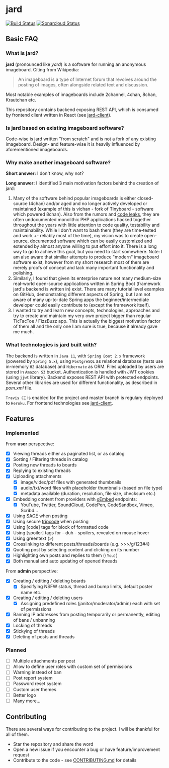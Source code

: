 # jard
[![Build Status](https://travis-ci.org/njuro/jard.svg?branch=master)](https://travis-ci.org/njuro/jard)
[![Sonarcloud Status](https://sonarcloud.io/api/project_badges/measure?project=njuro_jard&metric=alert_status)](https://sonarcloud.io/dashboard?id=njuro_jard)
## Basic FAQ
### What is jard?
**jard** (pronounced like *yard*)  is a software for running an anonymous imageboard. Citing from Wikipedia:
> An imageboard is a type of Internet forum that revolves around the posting 
> of images, often alongside related text and discussion. 

Most notable examples of imageboards include 2channel, 4chan, 8chan, Krautchan etc.

This repository contains backend exposing REST API, which is consumed by frontend client written in React (see [jard-client](https://github.com/njuro/jard-client)).

### Is jard based on existing imageboard software?
Code-wise is jard written "from scratch" and is not a fork of any existing imageboard. Design- and feature-wise it is heavily influenced by aforementioned imageboards.

### Why make another imageboard software?
**Short answer:** I don't know, why not?

**Long answer:** I identified 3 main motivation factors behind the creation of jard:

 1. Many of the software behind popular imageboards is either closed-source (4chan) and/or aged and no longer actively developed or maintained (example of this is vichan - fork of Tinyboard - software which powered 8chan). Also from the rumors and [code leaks](https://gist.github.com/dvliman/11264471), they are often undocumented monolithic PHP applications hacked together throughout the years with little attention to code quality, testability and maintainability. While I don't want to bash them (they are time-tested and work +- reliably most of the time), my vision was to create open-source, documented software which can be easily customized and extended by almost anyone willing to put effort into it. There is a long way to go to achieve this goal, but you need to start somewhere. Note: I am also aware that similiar attempts to produce "modern" imageboard software exist, however from my short research most of them are merely proofs of concept and lack many important functionality and polishing.
 2. Similarly, I found that given its enterprise nature not many medium-size real-world open-source applications written in Spring Boot (framework jard's backend is written in) exist. There are many tutorial level examples on GitHub, demonstrating different aspects of Spring, but I am not aware of many up-to-date Spring apps the beginner/intermediate developer could easily contribute to (except the framework itself).
 3. I wanted to try and learn new concepts, technologies, approaches and try to create and maintain my very own project bigger than regular TicTacToe / FizzBuzz app. This is actually the biggest motivation factor of them all and the only one I am sure is true, because it already gave me much.

### What technologies is jard built with?
The backend is written in `Java 11`, with `Spring Boot 2.x` framework (powered by `Spring 5.x`), using `PostgreSQL` as relational database (tests use in-memory `H2` database) and `Hibernate` as ORM. Files uploaded by users are stored in `Amazon S3` bucket.  Authentication is handled with JWT cookies (using `jjwt` library). Backend exposes REST API with protected endpoints. Several other libraries are used for different functionality, as described in *pom.xml* file.

`Travis CI` is enabled for the project and master branch is regulary deployed to `Heroku`.
For frontend technologies see [jard-client](https://github.com/njuro/jard-client).  

## Features
### Implemented
From **user** perspective:

- [x] Viewing threads either as paginated list, or as catalog
- [x] Sorting / Filtering threads in catalog
 - [x] Posting new threads to boards
 - [x] Replying to existing threads
 - [x] Uploading attachments
	 - [x] image/video/pdf files with generated thumbnails
	 - [x] audio/txt/word files with placeholder thumbnails (based on file type)
	 - [x] metadata available (duration, resolution, file size, checksum etc.)
- [x] Embedding content from providers with [oEmbed](https://oembed.com) endpoints:
     - [x] YouTube, Twitter, SoundCloud, CodePen, CodeSandbox, Vimeo, Scribd...
- [x] Using [SAGE](https://knowyourmeme.com/memes/sage) when posting
- [x] Using secure [tripcode](https://en.wiktionary.org/wiki/tripcode) when posting
- [x] Using [code] tags for block of formatted code
- [x] Using [spoiler] tags for - duh - spoilers, revealed on mouse hover
- [x] Using greentext (>)
- [x] Crosslinking to different posts/threads/boards (e.g. >>>/g/123#4)
- [x] Quoting post by selecting content and clicking on its number
- [x] Highlighting own posts and replies to them (`(You)`)
- [x] Both manual and auto updating of opened threads

From **admin** perspective:

- [x] Creating / editing / deleting boards
	- [x] Specifying NSFW status, thread and bump limits, default poster name etc.
- [x] Creating / editing / deleting users
	- [x]  Assigning predefined roles (janitor/moderator/admin) each with set of permissions
- [x] Banning IP addresses from posting temporarily or permanently, editing of bans / unbanning
- [x] Locking of threads
- [x] Stickying of threads
- [x] Deleting of posts and threads

### Planned

- [ ] Multiple attachments per post
- [ ]  Allow to define user roles with custom set of permissions
- [ ]  Warning instead of ban
- [ ]  Post report system
- [ ] Password reset system
- [ ] Custom user themes
- [ ]  Better logo
- [ ] Many more...

## Contributing
There are several ways for contributing to the project. I will be thankful for all of them.
- Star the repository and share the word
- Open a new issue if you encounter a bug or have feature/improvement request
- Contribute to the code - see [CONTRIBUTING.md](https://github.com/njuro/jard/blob/master/CONTRIBUTING.md) for details
